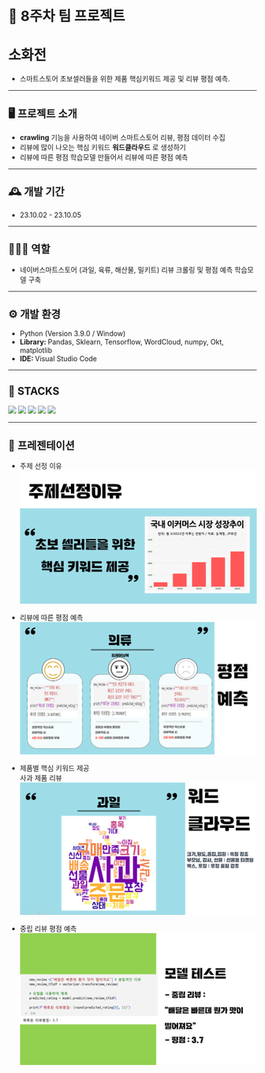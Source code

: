 # 🚩 8주차 팀 프로젝트
# **소화전**
- 스마트스토어 초보셀러들을 위한 제품 핵심키워드 제공 및 리뷰 평점 예측.

----------------------------------------------------------

## 🖥️ 프로젝트 소개
-  **crawling** 기능을 사용하여 네이버 스마트스토어 리뷰, 평점 데이터 수집
-  리뷰에 많이 나오는 핵심 키워드 **워드클라우드** 로 생성하기
-  리뷰에 따른 평점 학습모델 만들어서 리뷰에 따른 평점 예측
----------------------------------------------------------

## 🕰️ 개발 기간
* 23.10.02 - 23.10.05
----------------------------------------------------------

## 🧑‍🤝‍🧑 역할
 - 네이버스마트스토어 (과일, 육류, 해산물, 밀키트) 리뷰 크롤링 및 평점 예측 학습모델 구축

----------------------------------------------------------

## ⚙️ 개발 환경
- Python (Version 3.9.0 / Window)
- <strong>Library: </strong> Pandas, Sklearn, Tensorflow, WordCloud, numpy, Okt, matplotlib
- <strong>IDE: </strong> Visual Studio Code

----------------------------------------------------------
## 📓 STACKS
 <img src="https://img.shields.io/badge/Python-3776AB?style=for-the-badge&logo=Python&logoColor=white"> <img src="https://img.shields.io/badge/Jupyter-F37626?style=for-the-badge&logo=Jupyter&logoColor=white"> <img src="https://img.shields.io/badge/Pandas-150458?style=for-the-badge&logo=Pandas&logoColor=white">
 <img src="https://img.shields.io/badge/tensorflow-FF6F00?style=for-the-badge&logo=TensorFlow&logoColor=white">
  <img src="https://img.shields.io/badge/NumPy-013243?style=for-the-badge&logo=NumPy&logoColor=white">

----------------------------------------------------------
## 📌 프레젠테이션
* 주제 선정 이유
![Alt text](../read_img/08_img/09_1.png)

* 리뷰에 따른 평점 예측
![Alt text](../read_img/08_img/09_2.png)

* 제품별  핵심 키워드 제공<br>
사과 제품 리뷰<br>
![Alt text](../read_img/08_img/09_3.png)

* 중립 리뷰 평점 예측
![Alt text](../read_img/08_img/09_4.png)
